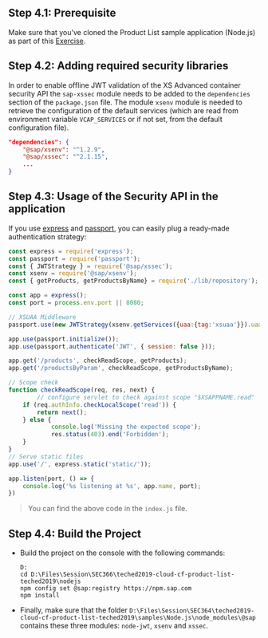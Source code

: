 ## Step 4.1: Prerequisite
Make sure that you've cloned the Product List sample application (Node.js) as part of this [Exercise](/docs/02_clone/README.md).

## Step 4.2: Adding required security libraries

In order to enable offline JWT validation of the XS Advanced container security API the `sap-xssec` module needs to be added to the `dependencies` section of the `package.json` file.
The module `xsenv` module is needed to retrieve the configuration of the default services (which are read from environment variable `VCAP_SERVICES` or if not set, from the default configuration file).

```json
"dependencies": {
    "@sap/xsenv": "^1.2.9",
    "@sap/xssec": "^2.1.15",
    ...
}
```

## Step 4.3: Usage of the Security API in the application

If you use [express](https://www.npmjs.com/package/express) and [passport](https://www.npmjs.com/package/passport), you can easily plug a ready-made authentication strategy:

```js
const express = require('express');
const passport = require('passport');
const { JWTStrategy } = require('@sap/xssec');
const xsenv = require('@sap/xsenv');
const { getProducts, getProductsByName} = require('./lib/repository');

const app = express();
const port = process.env.port || 8080;

// XSUAA Middleware
passport.use(new JWTStrategy(xsenv.getServices({uaa:{tag:'xsuaa'}}).uaa));

app.use(passport.initialize());
app.use(passport.authenticate('JWT', { session: false }));

app.get('/products', checkReadScope, getProducts);
app.get('/productsByParam', checkReadScope, getProductsByName);

// Scope check
function checkReadScope(req, res, next) {
        // configure servlet to check against scope "$XSAPPNAME.read"
	if (req.authInfo.checkLocalScope('read')) {
		return next();
	} else {
    		console.log('Missing the expected scope');
    		res.status(403).end('Forbidden');
	}
}
// Serve static files
app.use('/', express.static('static/'));

app.listen(port, () => {
	console.log('%s listening at %s', app.name, port);
})
```
> You can find the above code in the `index.js` file.

## Step 4.4: Build the Project
* Build the project on the console with the following commands:
    ```shell
    D:
    cd D:\Files\Session\SEC366\teched2019-cloud-cf-product-list-teched2019\nodejs
    npm config set @sap:registry https://npm.sap.com
    npm install
    ```
* Finally, make sure that the folder `D:\Files\Session\SEC364\teched2019-cloud-cf-product-list-teched2019\samples\Node.js\node_modules\@sap` contains these three modules: `node-jwt`, `xsenv` and `xssec`. 



